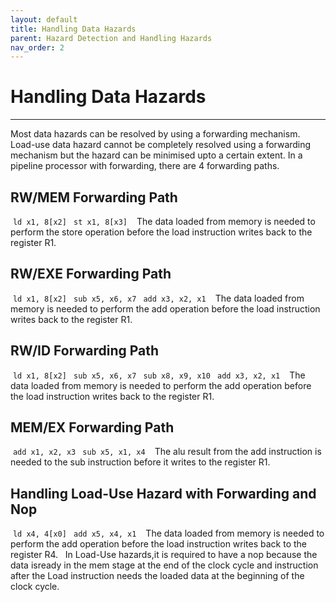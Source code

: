 ```yaml
---
layout: default
title: Handling Data Hazards
parent: Hazard Detection and Handling Hazards
nav_order: 2
---
```


# Handling Data Hazards

---

Most‌‌ data‌‌ hazards‌‌ can‌‌ be‌‌ resolved‌‌ by‌‌ using‌‌ a‌‌ forwarding‌‌ mechanism.‌‌ Load-use‌‌ data‌‌ hazard‌‌ cannot‌‌
be‌ ‌completely‌ ‌resolved‌ ‌using‌ ‌a‌ ‌forwarding‌ ‌mechanism‌ ‌but‌ ‌the‌ ‌hazard‌ ‌can‌ ‌be‌ ‌minimised‌ ‌upto‌ ‌a‌‌
certain‌ ‌extent.‌ ‌In‌ ‌a‌ ‌pipeline‌ ‌processor‌ ‌with‌ ‌forwarding,‌ ‌there‌ ‌are‌ ‌4‌ ‌forwarding‌ ‌paths.

## RW/MEM‌ ‌Forwarding‌ ‌Path‌ ‌

‌
`ld‌ x1‌,‌ ‌8[x2]‌ ‌`
`st‌ x1‌,‌ ‌8[x3]‌ `
‌
The‌ ‌data‌ ‌loaded‌ ‌from‌ ‌memory‌ ‌is‌ ‌needed‌ ‌to‌ ‌perform‌ ‌the‌ ‌store‌ ‌operation‌ ‌before‌ ‌the‌ ‌load‌‌
instruction‌ ‌writes‌ ‌back‌ ‌to‌ ‌the‌ ‌register‌ ‌R1.‌

## RW/EXE‌ ‌Forwarding‌ ‌Path‌ ‌

‌
`ld‌ x1‌,‌ ‌8[x2]‌ ‌`
`sub‌ ‌x5,‌ ‌x6,‌ ‌x7‌ ‌`
`add‌ ‌x3,‌ ‌x2,‌ x1‌ ‌`
‌
The‌‌ data‌‌ loaded‌‌ from‌‌ memory‌‌ is‌‌ needed‌‌ to‌‌ perform‌‌ the‌‌ add‌‌ operation‌‌ before‌‌ the‌‌ load‌‌ instruction‌‌
writes‌ ‌back‌ ‌to‌ ‌the‌ ‌register‌ ‌R1.‌‌

## RW/ID‌ ‌Forwarding‌ ‌Path‌ ‌

‌
`ld‌ x1‌,‌ ‌8[x2]‌ ‌`
`sub‌ ‌x5,‌ ‌x6,‌ ‌x7‌ ‌`
`sub‌ ‌x8,‌ ‌x9,‌ ‌x10‌ ‌`
`add‌ ‌x3,‌ ‌x2,‌ x1‌ ‌`
‌
The ‌‌data‌‌ loaded‌‌ from‌‌ memory‌‌ is‌‌ needed‌‌ to‌‌ perform‌‌ the‌‌ add‌‌ operation‌‌ before‌‌ the‌‌ load‌‌ instruction‌‌
writes‌ ‌back‌ ‌to‌ ‌the‌ ‌register‌ ‌R1.

## MEM/EX‌ ‌Forwarding‌ ‌Path‌ ‌

‌
`add‌ x1‌,‌ ‌x2,‌ ‌x3‌ ‌`
`sub‌ ‌x5,‌ x1‌,‌ ‌x4‌ ‌`
‌
The‌ ‌alu‌ ‌result‌ ‌from‌ ‌the‌ ‌add‌ ‌instruction‌ ‌is‌ ‌needed‌ ‌to‌ ‌the‌ ‌sub‌ ‌instruction‌ ‌before‌ ‌it‌ ‌writes‌ ‌to‌ ‌the‌‌ register‌ ‌R1.‌ ‌

## Handling‌ ‌Load-Use‌ ‌Hazard‌ ‌with‌ ‌Forwarding‌ ‌and‌ ‌Nop‌ ‌

‌
`ld‌ x4‌,‌ ‌4[x0]‌ ‌`
`add‌ ‌x5,‌ x4‌,‌ ‌x1‌ ‌`
‌
The‌ ‌data‌ ‌loaded‌ ‌from‌ ‌memory‌ ‌is‌ ‌needed‌ ‌to‌ ‌perform‌ ‌the‌ ‌add‌ ‌operation‌ ‌before‌ ‌the‌ ‌load‌‌
instruction‌ ‌writes‌ ‌back‌ ‌to‌ ‌the‌ ‌register‌ ‌R4.‌ ‌
‌
In‌‌ Load-Use‌‌ hazards,‌‌it‌‌ is‌‌ required‌‌ to‌‌ have‌‌ a‌‌ nop‌‌ because‌‌ the‌‌ data‌‌ is‌‌ready‌‌ in‌‌ the‌‌ mem‌‌ stage‌‌ at‌‌ the‌‌ end‌‌ of‌‌ the‌‌ clock‌‌ cycle‌‌ and‌‌ instruction‌‌ after‌‌ the‌‌ Load‌‌ instruction‌‌ needs‌‌ the‌‌ loaded‌‌ data‌‌ at‌ ‌the‌ ‌beginning‌ ‌of‌ ‌the‌ ‌clock‌ ‌cycle.
